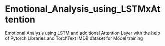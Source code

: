 # Emotional_Analysis_using_LSTMxAttention
Emotional Analysis using LSTM and additional Attention Layer with the help of Pytorch Libraries and TorchText IMDB dataset for Model training
